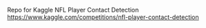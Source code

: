 Repo for Kaggle NFL Player Contact Detection
https://www.kaggle.com/competitions/nfl-player-contact-detection